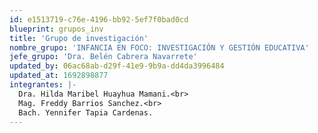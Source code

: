 ```yaml
---
id: e1513719-c76e-4196-bb92-5ef7f0bad0cd
blueprint: grupos_inv
title: 'Grupo de investigación'
nombre_grupo: 'INFANCIA EN FOCO: INVESTIGACIÓN Y GESTIÓN EDUCATIVA'
jefe_grupo: 'Dra. Belén Cabrera Navarrete'
updated_by: 06ac68ab-d29f-41e9-9b9a-dd4da3996484
updated_at: 1692898877
integrantes: |-
  Dra. Hilda Maribel Huayhua Mamani.<br>
  Mag. Freddy Barrios Sanchez.<br>
  Bach. Yennifer Tapia Cardenas.
---
```

